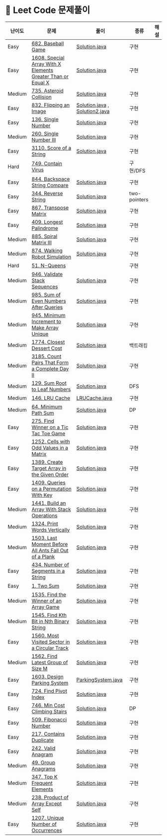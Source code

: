 # 📍 Leet Code 문제풀이

| 난이도    | 문제                                                                                                                                                              | 풀이                                                                                            | 종류           | 해설 |
|--------|-----------------------------------------------------------------------------------------------------------------------------------------------------------------|-----------------------------------------------------------------------------------------------|--------------|----|
| Easy   | [682. Baseball Game](https://leetcode.com/problems/baseball-game/description/)                                                                                  | [Solution.java](EASY%2FN682%2FSolution.java)                                                  | 구현           |    |
| Easy   | [1608. Special Array With X Elements Greater Than or Equal X](https://leetcode.com/problems/special-array-with-x-elements-greater-than-or-equal-x/description/) | [Solution.java](EASY%2FN1608%2FSolution.java)                                                 | 구현           |    |
| Medium | [735. Asteroid Collision](https://leetcode.com/problems/asteroid-collision/description/)                                                                        | [Solution.java](MEDIUM%2FN735%2FSolution.java)                                                | 구현           |    |
| Easy   | [832. Flipping an Image](https://leetcode.com/problems/flipping-an-image/)                                                                                      | [Solution.java](EASY%2FN832%2FSolution.java) , [Solution2.java](EASY%2FN832%2FSolution2.java) | 구현           |    |
| Easy   | [136. Single Number](https://leetcode.com/problems/single-number/description/)                                                                                  | [Solution.java](EASY%2FN136%2FSolution.java)                                                  | 구현           |    |
| Medium | [260. Single Number III](https://leetcode.com/problems/single-number-iii/)                                                                                      | [Solution.java](MEDIUM%2FN260%2FSolution.java)                                                | 구현           |    |
| Easy   | [3110. Score of a String](https://leetcode.com/problems/score-of-a-string/)                                                                                     | [Solution.java](EASY%2FN3110%2FSolution.java)                                                 | 구현           |    |
| Hard   | [749. Contain Virus](https://leetcode.com/problems/contain-virus/description/)                                                                                  |                                                                                               | 구현/DFS       |    |
| Easy   | [844. Backspace String Compare](https://leetcode.com/problems/backspace-string-compare/description/)                                                            | [Solution.java](EASY%2FN844%2FSolution.java)                                                  | 구현           |    |
| Easy   | [344. Reverse String](https://leetcode.com/problems/reverse-string/description/)                                                                                | [Solution.java](EASY%2FN344%2FSolution.java)                                                  | two-pointers |    |
| Easy   | [867. Transpose Matrix](https://leetcode.com/problems/transpose-matrix/description/)                                                                            | [Solution.java](EASY%2FN867%2FSolution.java)                                                  | 구현           |    |
| Easy   | [409. Longest Palindrome](https://leetcode.com/problems/longest-palindrome/description/)                                                                        | [Solution.java](EASY%2FN409%2FSolution.java)                                                  | 구현           |    |
| Medium | [885. Spiral Matrix III](https://leetcode.com/problems/spiral-matrix-iii/description/)                                                                          | [Solution.java](MEDIUM%2FN885%2FSolution.java)                                                | 구현           |    |
| Medium | [874. Walking Robot Simulation](https://leetcode.com/problems/walking-robot-simulation/description/)                                                            | [Solution.java](MEDIUM%2FN874%2FSolution.java)                                                | 구현           |    |
| Hard   | [51. N-Queens](https://leetcode.com/problems/n-queens/description/)                                                                                             |                                                                                               | 구현           |    |
| Medium | [946. Validate Stack Sequences](https://leetcode.com/problems/validate-stack-sequences/description/)                                                            | [Solution.java](MEDIUM%2FN946%2FSolution.java)                                                | 구현           |    |
| Medium | [985. Sum of Even Numbers After Queries](https://leetcode.com/problems/sum-of-even-numbers-after-queries/description/)                                          | [Solution.java](MEDIUM%2FN985%2FSolution.java)                                                | 구현           |    |
| Medium | [945. Minimum Increment to Make Array Unique](https://leetcode.com/problems/minimum-increment-to-make-array-unique/description/)                                | [Solution.java](MEDIUM%2FN945%2FSolution.java)                                                | 구현           |    |
| Medium | [1774. Closest Dessert Cost](https://leetcode.com/problems/closest-dessert-cost/description/)                                                                   | [Solution.java](MEDIUM%2FN1774%2FSolution.java)                                               | 백트래킹         |    |
| Medium | [3185. Count Pairs That Form a Complete Day II](https://leetcode.com/problems/count-pairs-that-form-a-complete-day-ii/description/)                             | [Solution.java](MEDIUM%2FN3185%2FSolution.java)                                               | 구현           |    |
| Medium | [129. Sum Root to Leaf Numbers](https://leetcode.com/problems/sum-root-to-leaf-numbers/description/)                                                            | [Solution.java](MEDIUM%2FN129%2FSolution.java)                                                | DFS          |    |
| Medium | [146. LRU Cache](https://leetcode.com/problems/lru-cache/description/)                                                                                          | [LRUCache.java](MEDIUM%2FN146%2FLRUCache.java)                                                | 구현           |    |
| Medium | [64. Minimum Path Sum](https://leetcode.com/problems/minimum-path-sum/description/)                                                                             | [Solution.java](MEDIUM%2FN64%2FSolution.java)                                                 | DP           |    |
| Easy   | [275. Find Winner on a Tic Tac Toe Game](https://leetcode.com/problems/find-winner-on-a-tic-tac-toe-game/description/)                                          | [Solution.java](EASY%2FN1275%2FSolution.java)                                                 | 구현           |    |
| Easy   | [1252. Cells with Odd Values in a Matrix](https://leetcode.com/problems/cells-with-odd-values-in-a-matrix/description/)                                         | [Solution.java](EASY%2FN1252%2FSolution.java)                                                 | 구현           |    |
| Easy   | [1389. Create Target Array in the Given Order](https://leetcode.com/problems/create-target-array-in-the-given-order/description/)                               | [Solution.java](EASY%2FN1389%2FSolution.java)                                                 | 구현           |    |
| Easy   | [1409. Queries on a Permutation With Key](https://leetcode.com/problems/queries-on-a-permutation-with-key/description/)                                         | [Solution.java](MEDIUM%2FN1409%2FSolution.java)                                               | 구현           |    |
| Medium | [1441. Build an Array With Stack Operations](https://leetcode.com/problems/build-an-array-with-stack-operations/description/)                                   | [Solution.java](MEDIUM%2FN1441%2FSolution.java)                                               | 구현           |    |
| Medium | [1324. Print Words Vertically](https://leetcode.com/problems/print-words-vertically/)                                                                           | [Solution.java](MEDIUM%2FN1503%2FSolution.java)                                               | 구현           |    |
| Medium | [1503. Last Moment Before All Ants Fall Out of a Plank](https://leetcode.com/problems/last-moment-before-all-ants-fall-out-of-a-plank/)                         | [Solution.java](MEDIUM%2FN1324%2FSolution.java)                                               | 구현           |    |
| Easy   | [434. Number of Segments in a String](https://leetcode.com/problems/number-of-segments-in-a-string/description/)                                                | [Solution.java](EASY%2FN434%2FSolution.java)                                                  | 구현           |    |
| Easy   | [1. Two Sum](https://leetcode.com/problems/two-sum/description/)                                                                                                | [Solution.java](EASY%2FN1%2FSolution.java)                                                    | 구현           |    |
| Medium | [1535. Find the Winner of an Array Game](https://leetcode.com/problems/find-the-winner-of-an-array-game/description/)                                           | [Solution.java](MEDIUM%2FN1535%2FSolution.java)                                               | 구현           |    |
| Medium | [1545. Find Kth Bit in Nth Binary String](https://leetcode.com/problems/find-kth-bit-in-nth-binary-string/description/)                                         | [Solution.java](MEDIUM%2FN1545%2FSolution.java)                                               | 구현           |    |
| Easy   | [1560. Most Visited Sector in a Circular Track](https://leetcode.com/problems/most-visited-sector-in-a-circular-track/)                                         | [Solution.java](EASY%2FN1560%2FSolution.java)                                                 | 구현           |    |
| Medium | [1562. Find Latest Group of Size M](https://leetcode.com/problems/find-latest-group-of-size-m/)                                                                 | [Solution.java](MEDIUM%2FN1562%2FSolution.java)                                               | 구현           |    |
| Easy   | [1603. Design Parking System](https://leetcode.com/problems/design-parking-system/description/)                                                                 | [ParkingSystem.java](EASY%2FN1603%2FParkingSystem.java)                                       | 구현           |    |
| Easy   | [724. Find Pivot Index](https://leetcode.com/problems/find-pivot-index/description/)                                                                            | [Solution.java](EASY%2FN724%2FSolution.java)                                                  | 구현           |    |
| Easy   | [746. Min Cost Climbing Stairs](https://leetcode.com/problems/min-cost-climbing-stairs/description/)                                                            | [Solution.java](EASY%2FN746%2FSolution.java)                                                  | DP           |    |
| Easy   | [509. Fibonacci Number](https://leetcode.com/problems/fibonacci-number/description/)                                                                            | [Solution.java](EASY%2FN509%2FSolution.java)                                                  | 구현           |    |
| Easy   | [217. Contains Duplicate](https://leetcode.com/problems/contains-duplicate/description/)                                                                        | [Solution.java](EASY%2FN217%2FSolution.java)                                                  | 구현           |    |
| Easy   | [242. Valid Anagram](https://leetcode.com/problems/valid-anagram/description/)                                                                                  | [Solution.java](EASY%2FN242%2FSolution.java)                                                  | 구현           |    |
| Medium | [49. Group Anagrams](https://leetcode.com/problems/group-anagrams/)                                                                                             | [Solution.java](MEDIUM%2FN49%2FSolution.java)                                                 | 구현           |    |
| Medium | [347. Top K Frequent Elements](https://leetcode.com/problems/top-k-frequent-elements/description/)                                                              | [Solution.java](MEDIUM%2FN347%2FSolution.java)                                                | 구현           |    |
| Medium | [238. Product of Array Except Self](https://leetcode.com/problems/product-of-array-except-self/description/)                                                    | [Solution.java](MEDIUM%2FN238%2FSolution.java)                                                | 구현           |    |
| Easy   | [1207. Unique Number of Occurrences](https://leetcode.com/problems/unique-number-of-occurrences/)                                                               | [Solution.java](EASY%2FN1207%2FSolution.java)                                                 | 구현           |    |



